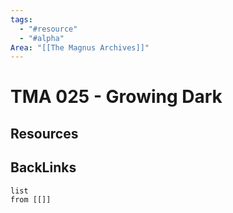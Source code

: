 ```yaml
---
tags:
  - "#resource"
  - "#alpha"
Area: "[[The Magnus Archives]]"
---
```


# TMA 025 - Growing Dark


## Resources


## BackLinks

```dataview
list
from [[]]
```

